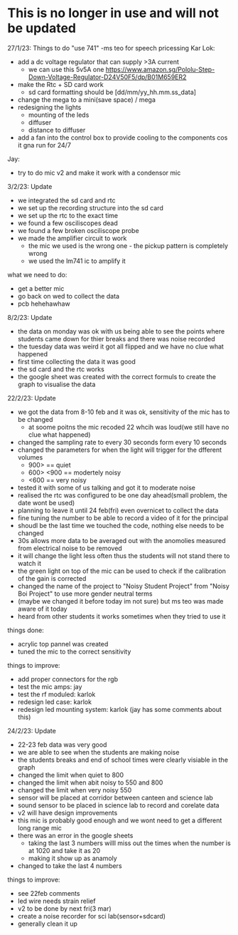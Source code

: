 # This is no longer in use and will not be updated
27/1/23: Things to do
"use 741" -ms teo for speech pricessing
Kar Lok:
-   add a dc voltage regulator that can supply >3A current
    - we can use this 5v5A one https://www.amazon.sg/Pololu-Step-Down-Voltage-Regulator-D24V50F5/dp/B01M659ER2 
-   make the Rtc + SD card work
    - sd card formatting should be [dd/mm/yy_hh.mm.ss_data]
-  change the mega to a mini(save space) / mega
-  redesigning the lights
    - mounting of the leds
    - diffuser
    - distance to diffuser
-  add a fan into the control box to provide cooling to the components cos it gna run for 24/7

Jay:
-   try to do mic v2 and make it work with a condensor mic


3/2/23: Update
- we integrated the sd card and rtc
- we set up the recording structure into the sd card
- we set up the rtc to the exact time
- we found a few osciliscopes dead
- we found a few broken osciliscope probe
- we made the amplifier circuit to work
    - the mic we used is the wrong one
            - the pickup pattern is completely wrong
    - we used the lm741 ic to amplify it

what we need to do: 
- get a better mic
- go back on wed to collect the data
- pcb hehehawhaw



8/2/23: Update
- the data on monday was ok with us being able to see the points where students came down for thier breaks and there was noise recorded
- the tuesday data was weird it got all flipped and we have no clue what happened
- first time collecting the data it was good
- the sd card and the rtc works
- the google sheet was created with the correct formuls to create the graph to visualise the data



22/2/23: Update
- we got the data from 8-10 feb and it was ok, sensitivity of the mic has to be changed
    - at soome poitns the mic recoded 22 whcih was loud(we still have no clue what happened)
- changed the sampling rate to every 30 seconds form every 10 seconds
- changed the parameters for when the light will trigger for the dfferent volumes
    - 900> == quiet
    - 600> <900 == modertely noisy
    - <600 == very noisy
- tested it with some of us talking and got it to moderate noise
- realised the rtc was configured to be one day ahead(small problem, the date wont be used)
- planning to leave it until 24 feb(fri) even overnicet to collect the data
- fine tuning the number to be able to record a video of it for the principal
- shoudl be the last time we touched the code, nothing else needs to be changed
- 30s allows more data to be averaged out with the anomolies measured from electrical noise to be removed
- it will change the light less often thus the students will not stand there to watch it
- the green light on top of the mic can be used to check if the calibration of the gain is corrected
- changed the name of the project to "Noisy Student Project" from "Noisy Boi Project" to use more gender neutral terms
- (maybe we changed it before today im not sure) but ms teo was made aware of it today
- heard from other students it works sometimes when they tried to use it

things done: 
- acrylic top pannel was created
- tuned the mic to the correct sensitivity

things to improve: 
- add proper connectors for the rgb
- test the mic amps: jay
- test the rf moduled: karlok
- redesign led case: karlok
- redesign led mounting system: karlok (jay has some comments about this)


24/2/23: Update
- 22-23 feb data was very good
- we are able to see when the students are making noise
- the students breaks and end of school times were clearly visiable in the graph
- changed the limit when quiet to 800
- changed the limit when abit noisy to 550 and 800
- changed the limit when very noisy 550
- sensor will be placed at corridor between canteen and science lab
- sound sensor to be placed in science lab to record and corelate data
- v2 will have design improvements
- this mic is probably good enough and we wont need to get a different long range mic
- there was an error in the google sheets
    - taking the last 3 numbers willl miss out the times when the number is at 1020 and take it as 20
    - making it show up as anamoly
- changed to take the last 4 numbers

things to improve: 
- see 22feb comments
- led wire needs strain relief
- v2 to be done by next fri(3 mar)
- create a noise recorder for sci lab(sensor+sdcard)
- generally clean it up
